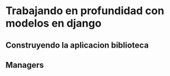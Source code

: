 # Trabajando en profundidad con modelos en django

## Construyendo la aplicacion **biblioteca**

## Managers
